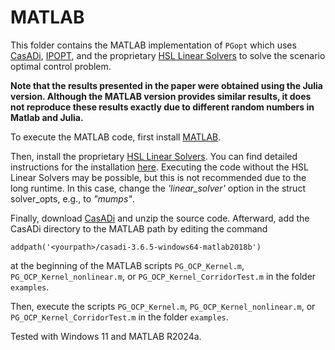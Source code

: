 # MATLAB
This folder contains the MATLAB implementation of `PGopt` which uses [CasADi](https://web.casadi.org/), [IPOPT](https://coin-or.github.io/Ipopt/), and the proprietary [HSL Linear Solvers](https://licences.stfc.ac.uk/product/coin-hsl) to solve the scenario optimal control problem.

**Note that the results presented in the paper were obtained using the Julia version. Although the MATLAB version provides similar results, it does not reproduce these results exactly due to different random numbers in Matlab and Julia.**

To execute the MATLAB code, first install [MATLAB](https://mathworks.com/products/matlab.html). 

Then, install the proprietary [HSL Linear Solvers](https://licences.stfc.ac.uk/product/coin-hsl). You can find detailed instructions for the installation [here](HSL_install_instructions.md). Executing the code without the HSL Linear Solvers may be possible, but this is not recommended due to the long runtime. In this case, change the *'linear_solver'* option in the struct solver_opts, e.g., to *"mumps"*.

Finally, download [CasADi](https://web.casadi.org/get/) and unzip the source code. Afterward, add the CasADi directory to the MATLAB path by editing the command
```
addpath('<yourpath>/casadi-3.6.5-windows64-matlab2018b')
```
at the beginning of the MATLAB scripts `PG_OCP_Kernel.m`, `PG_OCP_Kernel_nonlinear.m`, or `PG_OCP_Kernel_CorridorTest.m` in the folder `examples`.

Then, execute the scripts `PG_OCP_Kernel.m`, `PG_OCP_Kernel_nonlinear.m`, or `PG_OCP_Kernel_CorridorTest.m` in the folder `examples`.

Tested with Windows 11 and MATLAB R2024a.
